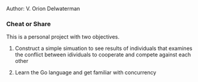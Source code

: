 Author: V. Orion Delwaterman

### Cheat or Share

This is a personal project with two objectives.

1. Construct a simple simuation to see results of individuals that examines the conflict between idividuals to cooperate and compete against each other

2. Learn the Go language and get familiar with concurrency